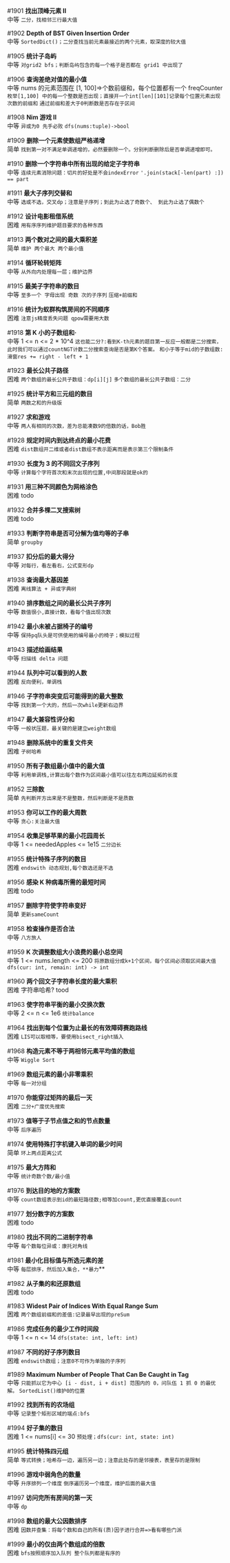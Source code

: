 #1901 **找出顶峰元素 II**  
中等
`二分，找相邻三行最大值`

#1902 **Depth of BST Given Insertion Order**  
中等
`SortedDict()；二分查找当前元素最接近的两个元素，取深度的较大值`

#1905 **统计子岛屿**  
中等
`对grid2 bfs；判断岛屿包含的每一个格子是否都在 grid1 中出现了`

#1906 **查询差绝对值的最小值**  
中等
nums 的元素范围在 [1, 100]=>个数前缀和，每个位置都有一个 freqCounter
`枚举[1,100] 中的每一个整数是否出现；直接开一个int[len][101]记录每个位置元素出现次数的前缀和`
`通过前缀和差大于0判断数是否存在于区间`

#1908 **Nim 游戏 II**  
中等
`异或为0 先手必败`
`dfs(nums:tuple)->bool`

#1909 **删除一个元素使数组严格递增**  
简单
`找到第一对不满足单调递增的，必然要删除一个。分别判断删除后是否单调递增即可。`

#1910 **删除一个字符串中所有出现的给定子字符串**  
中等
`连续元素消除问题：切片的好处是不会indexError`
`'.join(stack[-len(part) :]) == part`

#1911 **最大子序列交替和**  
中等
`选或不选，交叉dp；注意是子序列；到此为止选了奇数个、 到此为止选了偶数个`

#1912 **设计电影租借系统**  
困难
`用有序序列维护题目要求的各种东西`

#1913 **两个数对之间的最大乘积差**  
简单
`维护 两个最大 两个最小值`

#1914 **循环轮转矩阵**  
中等
`从外向内处理每一层；维护边界`

#1915 **最美子字符串的数目**  
中等
`至多一个 字母出现 奇数 次的子序列`
`压缩+前缀和`

#1916 **统计为蚁群构筑房间的不同顺序**  
困难
`注意js精度丢失问题 qpow需要用大数`

#1918 **第 K 小的子数组和·**  
中等
1 <= n <= 2 \* 10^4
`这也能二分?:看到K-th元素的题目第一反应一般都是二分搜索，此时我们可以通过countNGT计数二分搜索查询是否是第K个答案。`
`和小于等于mid的子数组数:滑窗res += right - left + 1`

#1923 **最长公共子路径**  
困难
`两个数组的最长公共子数组：dp[i][j]`
`多个数组的最长公共子数组：二分`

#1925 **统计平方和三元组的数目**  
简单
`两数之和的升级版`

#1927 **求和游戏**  
中等
`两人有相同的次数，差为总能凑数9的倍数的话，Bob胜`

#1928 **规定时间内到达终点的最小花费**  
困难
`dist数组开二维或者dist数组不表示距离而是表示第三个限制条件`

#1930 **长度为 3 的不同回文子序列**  
中等
`计算每个字符首次和末次出现的位置,中间那段就是ok的`

#1931 **用三种不同颜色为网格涂色**  
困难
todo

#1932 **合并多棵二叉搜索树**  
困难
todo

#1933 **判断字符串是否可分解为值均等的子串**  
简单
`groupby`

#1937 **扣分后的最大得分**  
中等
`对每行，看左看右，公式变形dp`

#1938 **查询最大基因差**  
困难
`离线算法 + 异或字典树`

#1940 **排序数组之间的最长公共子序列**  
中等
`数值很小,直接计数，看每个值出现次数`

#1942 **最小未被占据椅子的编号**  
中等
`保持pq队头是可供使用的编号最小的椅子；模拟过程`

#1943 **描述绘画结果**  
中等
`扫描线 delta 问题`

#1944 **队列中可以看到的人数**  
困难
`反向便利，单调栈`

#1946 **子字符串突变后可能得到的最大整数**  
中等
`找到第一个大的，然后一次while更新右边界`

#1947 **最大兼容性评分和**  
中等
`一般状压题，最关键的是建立weight数组`

#1948 **删除系统中的重复文件夹**  
困难
`子树哈希`

#1950 **所有子数组最小值中的最大值**  
中等
`利用单调栈,计算出每个数作为区间最小值可以往左右两边延拓的长度`

#1952 **三除数**  
简单
`先判断开方出来是不是整数，然后判断是不是质数`

#1953 **你可以工作的最大周数**  
中等
`贪心:关注最大值`

#1954 **收集足够苹果的最小花园周长**  
中等
1 <= neededApples <= 1e15
`二分边长`

#1955 **统计特殊子序列的数目**  
困难
`endswith 动态规划,每个数选还是不选`

#1956 **感染 K 种病毒所需的最短时间**  
困难
todo

#1957 **删除字符使字符串变好**  
简单
`更新sameCount`

#1958 **检查操作是否合法**  
中等
`八方旅人`

#1959 **K 次调整数组大小浪费的最小总空间**  
中等
1 <= nums.length <= 200
`将原数组分成k+1个区间，每个区间必须取区间最大值`
`dfs(cur: int, remain: int) -> int`

#1960 **两个回文子字符串长度的最大乘积**  
困难
字符串哈希?
tood

#1963 **使字符串平衡的最小交换次数**  
中等
2 <= n <= 1e6
`统计balance`

#1964 **找出到每个位置为止最长的有效障碍赛跑路线**  
困难
`LIS可以取相等，要使用bisect_right插入`

#1968 **构造元素不等于两相邻元素平均值的数组**  
中等
`Wiggle Sort`

#1969 **数组元素的最小非零乘积**  
中等
`每一对分组`

#1970 **你能穿过矩阵的最后一天**  
困难
`二分+广度优先搜索`

#1973 **值等于子节点值之和的节点数量**  
中等
`后序遍历`

#1974 **使用特殊打字机键入单词的最少时间**  
简单
`环上两点距离公式`

#1975 **最大方阵和**  
中等
`统计奇数个数/最小值`

#1976 **到达目的地的方案数**  
中等
`count数组表示到id的最短路径数;相等加count,更优直接覆盖count`

#1977 **划分数字的方案数**  
困难
todo

#1980 **找出不同的二进制字符串**  
中等
`每个数每位异或：康托对角线`

#1981 **最小化目标值与所选元素的差**  
中等
`每层排序，然后加入集合，**暴力`\*\*

#1982 **从子集的和还原数组**  
困难
todo

#1983 **Widest Pair of Indices With Equal Range Sum**  
困难
`两个数组前缀和的差值:记录最早出现的preSum`

#1986 **完成任务的最少工作时间段**  
中等
1 <= n <= 14
`dfs(state: int, left: int)`

#1987 **不同的好子序列数目**  
困难
`endswith数组；注意0不可作为单独的子序列`

#1989 **Maximum Number of People That Can Be Caught in Tag**  
中等
`只能抓以它为中心 [i - dist, i + dist] 范围内的 0，问队伍 1 抓 0 的最优解。`
`SortedList()维护0的位置`

#1992 **找到所有的农场组**  
中等
`记录整个矩形区域的端点:bfs`

#1994 **好子集的数目**  
困难
1 <= nums[i] <= 30
`预处理；dfs(cur: int, state: int)`

#1995 **统计特殊四元组**  
简单
`等式转换；哈希存一边，遍历另一边；注意此处存的是邻接表，表里存的是限制`

#1996 **游戏中弱角色的数量**  
中等
`升序排列一个维度`
`倒序遍历另一个维度，维护后面的最大值`

#1997 **访问完所有房间的第一天**  
中等
`dp`

#1998 **数组的最大公因数排序**  
困难
`因数并查集：将每个数和自己的所有(质)因子进行合并=>看有哪些门派`

#1999 **最小的仅由两个数组成的倍数**  
困难
`bfs按照顺序加入队列 整个队列都是有序的`
